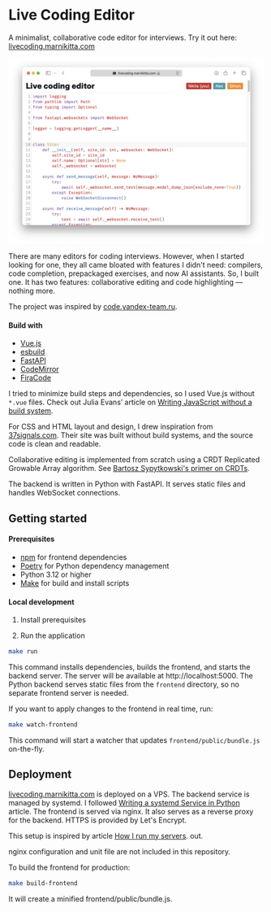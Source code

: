 # Live Coding Editor

A minimalist, collaborative code editor for interviews.
Try it out here: [livecoding.marnikitta.com](https://livecoding.marnikitta.com)

![Screenshot](screenshot.png)

There are many editors for coding interviews. However, when I started looking for one, they all came bloated with
features I didn't need: compilers, code completion, prepackaged exercises, and now AI assistants.
So, I built one. It has two features: collaborative editing and code highlighting — nothing more.

The project was inspired by [code.yandex-team.ru](https://code.yandex-team.ru).

#### Build with

- [Vue.js](https://vuejs.org/)
- [esbuild](https://esbuild.github.io/)
- [FastAPI](https://fastapi.tiangolo.com/)
- [CodeMirror](https://codemirror.net/)
- [FiraCode](https://github.com/tonsky/FiraCode)

I tried to minimize build steps and dependencies, so I used Vue.js without `*.vue` files. Check out Julia Evans’ article
on [Writing JavaScript without a build system](https://jvns.ca/blog/2023/02/16/writing-javascript-without-a-build-system/).

For CSS and HTML layout and design, I drew inspiration from [37signals.com](https://37signals.com). Their site was built
without build systems, and the source code is clean and readable.

Collaborative editing is implemented from scratch using a CRDT Replicated Growable Array algorithm. See [Bartosz Sypytkowski's primer on CRDTs](https://www.bartoszsypytkowski.com/operation-based-crdts-arrays-1).

The backend is written in Python with FastAPI. It serves static files and handles WebSocket connections.

## Getting started

#### Prerequisites

- [npm](https://www.npmjs.com/) for frontend dependencies
- [Poetry](https://python-poetry.org/) for Python dependency management
- Python 3.12 or higher
- [Make](https://www.gnu.org/software/make/manual/make.html) for build and install scripts

#### Local development

1. Install prerequisites

2. Run the application

```bash
make run
```

This command installs dependencies, builds the frontend, and starts the backend server. The server will be available
at http://localhost:5000.
The Python backend serves static files from the `frontend` directory, so no separate frontend server is needed.

If you want to apply changes to the frontend in real time, run:

```bash
make watch-frontend
```

This command will start a watcher that updates `frontend/public/bundle.js` on-the-fly.

## Deployment

[livecoding.marnikitta.com](https://livecoding.marnikitta.com) is deployed on a VPS.
The backend service is managed by systemd. I followed
[Writing a systemd Service in Python](https://github.com/torfsen/python-systemd-tutorial]) article.
The frontend is served via nginx. It also serves as a reverse proxy for the backend. HTTPS is provided by Let's Encrypt.

This setup is inspired by article [How I run my servers](https://blog.wesleyac.com/posts/how-i-run-my-servers).
out.

nginx configuration and unit file are not included in this repository.

To build the frontend for production:

```bash
make build-frontend
```

It will create a minified frontend/public/bundle.js.